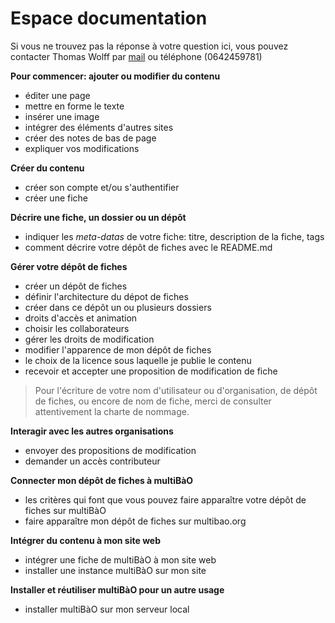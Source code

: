 # Espace documentation

Si vous ne trouvez pas la réponse à votre question ici, vous pouvez contacter Thomas Wolff par [mail](mailto:thomas.wolff@cpcoop.fr) ou téléphone (0642459781)

**Pour commencer: ajouter ou modifier du contenu**

* éditer une page 
 * mettre en forme le texte
 * insérer une image
 * intégrer des éléments d'autres sites
 * créer des notes de bas de page
* expliquer vos modifications

**Créer du contenu**

* créer son compte et/ou s'authentifier
* créer une fiche

**Décrire une fiche, un dossier ou un dépôt**

* indiquer les *meta-datas* de votre fiche: titre, description de la fiche, tags
* comment décrire votre dépôt de fiches avec le README.md

**Gérer votre dépôt de fiches**

* créer un dépôt de fiches
* définir l'architecture du dépot de fiches
* créer dans ce dépôt un ou plusieurs dossiers
* droits d'accès et animation
 * choisir les collaborateurs
 * gérer les droits de modification
* modifier l'apparence de mon dépôt de fiches
* le choix de la licence sous laquelle je publie le contenu
* recevoir et accepter une proposition de modification de fiche

> Pour l'écriture de votre nom d'utilisateur ou d'organisation, de dépôt de fiches, ou encore de nom de fiche, merci de consulter attentivement la charte de nommage. 

**Interagir avec les autres organisations**

* envoyer des propositions de modification
* demander un accès contributeur

**Connecter mon dépôt de fiches à multiBàO**

* les critères qui font que vous pouvez faire apparaître votre dépôt de fiches sur multiBàO
* faire apparaître mon dépôt de fiches sur multibao.org

**Intégrer du contenu à mon site web**

* intégrer une fiche de multiBàO à mon site web
* installer une instance multiBàO sur mon site

**Installer et réutiliser multiBàO pour un autre usage**

* installer multiBàO sur mon serveur local
